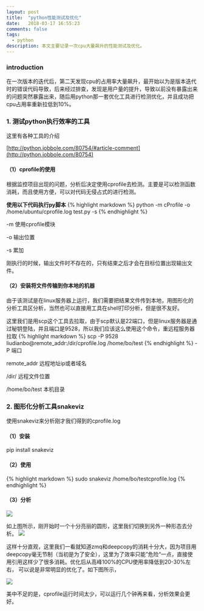 ```yaml
---
layout: post
title:  "python性能测试及优化"
date:   2018-03-17 16:55:23
comments: false
tags:
  - python
description: 本文主要记录一次cpu大量飙升的性能测试及优化。                                                        
---
```

### introduction

在一次版本的迭代后，第二天发现cpu的占用率大量飙升，最开始以为是版本迭代时的错误代码导致，后来经过排查，发现是用户量的提升，导致以前没有暴露出来的问题突然暴露出来，随后用python那一套优化工具进行检测优化，并且成功把cpu占用率重新拉低到10%。

### 1. 测试python执行效率的工具

这里有各种工具的介绍

[http://python.jobbole.com/80754/#article-comment](http://python.jobbole.com/80754)

#### （1）cprofile的使用

根据监控项目出现的问题，分析后决定使用cprofile去检测。主要是可以检测函数消耗，而且使用方便，可以对代码无侵占式的进行检测。

**使用以下代码执行py脚本**
{% highlight markdown %} 
python -m cProfile -o /home/ubuntu/cprofile.log test.py -s
{% endhighlight %} 

-m 使用cprofile模块

-o 输出位置

-s 累加

刚执行的时候，输出文件时不存在的，只有结束之后才会在目标位置出现输出文件。

#### （2）安装将文件传输到你本地的机器

由于该测试是在linux服务器上运行，我们需要把结果文件传到本地，用图形化的分析工具区分析，当然也可以直接用工具在shell打印分析，但是很不友好。

这里我们是用scp这个工具去拉取，由于scp默认是22端口，但是linux服务器是通过秘钥登陆，并且端口是9528，所以我们应该这么使用这个命令，重远程服务器拉取
{% highlight markdown %} 
scp -P 9528 liudianbo@remote_addr:/dir/cprofile.log /home/bo/test
{% endhighlight %} 
-P  端口

remote_addr 远程地址ip或者域名

/dir/  远程文件位置

/home/bo/test  本机目录


### 2. 图形化分析工具snakeviz

使用snakeviz来分析刚才我们得到的cprofile.log

#### （1）安装

pip install snakeviz

#### （2）使用
{% highlight markdown %} 
sudo snakeviz /home/bo/testcprofile.log 
{% endhighlight %} 

#### （3）分析

![](https://bo07997.github.io/dianbo/images/Blog/python2/1.png)

如上图所示，刚开始时一个十分亮丽的圆形，这里我们切换到另外一种形态去分析。
![](https://bo07997.github.io/dianbo/images/Blog/python2/2.png)

这样十分直观，这里我们一看就知道zmq和deepcopy的消耗十分大，因为项目用deepcopy毫无节制（当初是为了安全），这里为了效率只能”危险“一点，直接使用引用这样少了很多消耗。优化后从高峰100%的CPU使用率降低到20-30%左右，
可以说是非常明显的优化了。如下图所示，

![](https://bo07997.github.io/dianbo/images/Blog/python2/3.png)

美中不足的是，cprofile运行时间太少，可以运行几个钟再来看，分析效果会更好。








